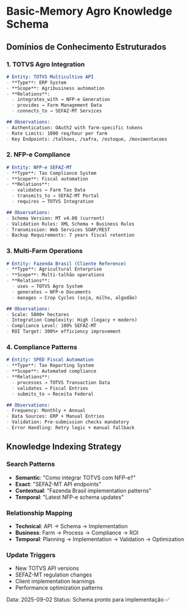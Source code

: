 # Basic-Memory Agro Knowledge Schema

## Domínios de Conhecimento Estruturados

### 1. TOTVS Agro Integration
```markdown
# Entity: TOTVS Multicultivo API
- **Type**: ERP System
- **Scope**: Agribusiness automation
- **Relations**: 
  - integrates_with → NFP-e Generation
  - provides → Farm Management Data
  - connects_to → SEFAZ-MT Services

## Observations:
- Authentication: OAuth2 with farm-specific tokens
- Rate Limits: 1000 req/hour per farm
- Key Endpoints: /talhoes, /safra, /estoque, /movimentacoes
```

### 2. NFP-e Compliance 
```markdown
# Entity: NFP-e SEFAZ-MT
- **Type**: Tax Compliance System  
- **Scope**: Fiscal automation
- **Relations**:
  - validates → Farm Tax Data
  - transmits_to → SEFAZ-MT Portal
  - requires → TOTVS Integration

## Observations:
- Schema Version: MT v4.00 (current)
- Validation Rules: XML Schema + Business Rules
- Transmission: Web Services SOAP/REST
- Backup Requirements: 7 years fiscal retention
```

### 3. Multi-Farm Operations
```markdown
# Entity: Fazenda Brasil (Cliente Reference)
- **Type**: Agricultural Enterprise
- **Scope**: Multi-talhão operations
- **Relations**:
  - uses → TOTVS Agro System
  - generates → NFP-e Documents  
  - manages → Crop Cycles (soja, milho, algodão)

## Observations:
- Scale: 5000+ hectares
- Integration Complexity: High (legacy + modern)
- Compliance Level: 100% SEFAZ-MT
- ROI Target: 300%+ efficiency improvement
```

### 4. Compliance Patterns
```markdown
# Entity: SPED Fiscal Automation
- **Type**: Tax Reporting System
- **Scope**: Automated compliance
- **Relations**:
  - processes → TOTVS Transaction Data
  - validates → Fiscal Entries
  - submits_to → Receita Federal

## Observations:
- Frequency: Monthly + Annual
- Data Sources: ERP + Manual Entries
- Validation: Pre-submission checks mandatory
- Error Handling: Retry logic + manual fallback
```

## Knowledge Indexing Strategy

### Search Patterns
- **Semantic**: "Como integrar TOTVS com NFP-e?"
- **Exact**: "SEFAZ-MT API endpoints"  
- **Contextual**: "Fazenda Brasil implementation patterns"
- **Temporal**: "Latest NFP-e schema updates"

### Relationship Mapping
- **Technical**: API → Schema → Implementation
- **Business**: Farm → Process → Compliance → ROI
- **Temporal**: Planning → Implementation → Validation → Optimization

### Update Triggers
- New TOTVS API versions
- SEFAZ-MT regulation changes
- Client implementation learnings
- Performance optimization patterns

Data: 2025-09-02
Status: Schema pronto para implementação ✅